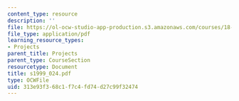 ```yaml
---
content_type: resource
description: ''
file: https://ol-ocw-studio-app-production.s3.amazonaws.com/courses/18-996-random-matrix-theory-and-its-applications-spring-2004/313e93f368c1f7c4fd74d27c99f32474_s1999_024.pdf
file_type: application/pdf
learning_resource_types:
- Projects
parent_title: Projects
parent_type: CourseSection
resourcetype: Document
title: s1999_024.pdf
type: OCWFile
uid: 313e93f3-68c1-f7c4-fd74-d27c99f32474
---
```

